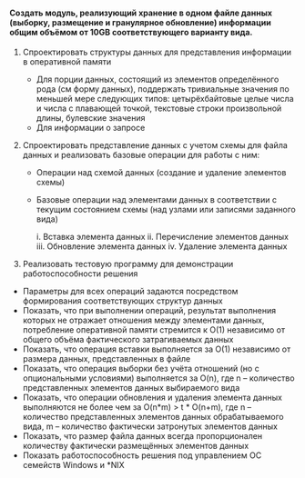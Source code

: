 #### Создать модуль, реализующий хранение в одном файле данных (выборку, размещение и гранулярное обновление) информации общим объёмом от 10GB соответствующего варианту вида.
1. Спроектировать структуры данных для представления информации в оперативной памяти
   - Для порции данных, состоящий из элементов определённого рода (см форму данных), поддержать тривиальные значения по меньшей мере следующих типов: цетырёхбайтовые
целые числа и числа с плавающей точкой, текстовые строки произвольной длины, булевские
значения
   - Для информации о запросе
2. Спроектировать представление данных с учетом схемы для файла данных и реализовать базовые
операции для работы с ним:

    - Операции над схемой данных (создание и удаление элементов схемы)

    - Базовые операции над элементами данных в соответствии с текущим состоянием схемы (над
узлами или записями заданного вида)
   

        i. Вставка элемента данных
        ii. Перечисление элементов данных
        iii. Обновление элемента данных
        iv. Удаление элемента данных

3. Реализовать тестовую программу для демонстрации работоспособности решения
- Параметры для всех операций задаются посредством формирования соответствующих структур
данных
- Показать, что при выполнении операций, результат выполнения которых не отражает
отношения между элементами данных, потребление оперативной памяти стремится к O(1)
независимо от общего объёма фактического затрагиваемых данных
- Показать, что операция вставки выполняется за O(1) независимо от размера данных,
представленных в файле
- Показать, что операция выборки без учёта отношений (но с опциональными условиями)
выполняется за O(n), где n – количество представленных элементов данных выбираемого вида
- Показать, что операции обновления и удаления элемента данных выполняются не более чем за
O(n*m) > t * O(n+m), где n – количество представленных элементов данных обрабатываемого
вида, m – количество фактически затронутых элементов данных
- Показать, что размер файла данных всегда пропорционален количеству фактически размещённых элементов данных
- Показать работоспособность решения под управлением ОС семейств Windows и *NIX